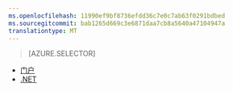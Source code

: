 ```yaml
---
ms.openlocfilehash: 11990ef9bf8736efdd36c7e0c7ab63f0291bdbed
ms.sourcegitcommit: bab1265d669c3e6871daa7cb8a5640a47104947a
translationtype: MT
---
```

> [AZURE.SELECTOR]
- [门户](../articles/media-services/media-services-manage-content.md)
- [.NET](../articles/media-services/media-services-index-content.md)
